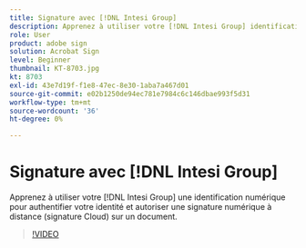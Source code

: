 ```yaml
---
title: Signature avec [!DNL Intesi Group]
description: Apprenez à utiliser votre [!DNL Intesi Group] identification numérique avec Acrobat Sign
role: User
product: adobe sign
solution: Acrobat Sign
level: Beginner
thumbnail: KT-8703.jpg
kt: 8703
exl-id: 43e7d19f-f1e8-47ec-8e30-1aba7a467d01
source-git-commit: e02b1250de94ec781e7984c6c146dbae993f5d31
workflow-type: tm+mt
source-wordcount: '36'
ht-degree: 0%

---
```


# Signature avec [!DNL Intesi Group]

Apprenez à utiliser votre [!DNL Intesi Group] une identification numérique pour authentifier votre identité et autoriser une signature numérique à distance (signature Cloud) sur un document.

>[!VIDEO](https://video.tv.adobe.com/v/336989?hidetitle=true)
